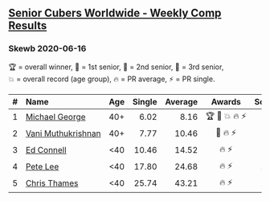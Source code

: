 <style>table {white-space: nowrap;}</style>

## [Senior Cubers Worldwide - Weekly Comp Results](/scw-comp/results/)
### Skewb 2020-06-16

<span style="white-space: nowrap;">🏆 = overall winner</span>, <span style="white-space: nowrap;">🥇 = 1st senior</span>, <span style="white-space: nowrap;">🥈 = 2nd senior</span>, <span style="white-space: nowrap;">🥉 = 3rd senior</span>, <span style="white-space: nowrap;">💥 = overall record (age group)</span>, <span style="white-space: nowrap;">🔥 = PR average</span>, <span style="white-space: nowrap;">⚡ = PR single</span>.

| # | Name | Age | Single | Average | Awards | Solve 1 | Solve 2 | Solve 3 | Solve 4 | Solve 5 | Video |
| :--: | :-- | :--: | --: | --: | :--: | --: | --: | --: | --: | --: | :-- |
| 1 | [Michael George](../../persons/michael_george/skewb.md) | 40+ | 6.02 | 8.16 | 🏆 🥇 💥 🔥 ⚡ | 7.85 | 8.26 | 9.90 | 6.02 | 8.38 | [Desktop](https://www.facebook.com/events/296087658445428/permalink/296272458426948) / [Mobile](https://m.facebook.com/events/296087658445428?view=permalink&id=296272458426948) |
| 2 | [Vani Muthukrishnan](../../persons/vani_muthukrishnan/skewb.md) | 40+ | 7.77 | 10.46 | 🥈 🔥 ⚡ | 7.77 | 9.77 | 12.68 | 11.92 | 9.69 | [Desktop](https://www.facebook.com/events/296087658445428/permalink/297667538287440) / [Mobile](https://m.facebook.com/events/296087658445428?view=permalink&id=297667538287440) |
| 3 | [Ed Connell](../../persons/ed_connell/skewb.md) | <40 | 10.46 | 14.52 | 🔥 ⚡ | 16.58 | 18.49 | 12.33 | 14.65 | 10.46 | [Desktop](https://www.facebook.com/events/296087658445428/permalink/299496601437867) / [Mobile](https://m.facebook.com/events/296087658445428?view=permalink&id=299496601437867) |
| 4 | [Pete Lee](../../persons/pete_lee/skewb.md) | <40 | 17.80 | 24.68 | 🔥 ⚡ | 25.68 | 18.65 | 29.70 | 40.16 | 17.80 | [Desktop](https://www.facebook.com/events/296087658445428/permalink/299518714768989) / [Mobile](https://m.facebook.com/events/296087658445428?view=permalink&id=299518714768989) |
| 5 | [Chris Thames](../../persons/chris_thames/skewb.md) | <40 | 25.74 | 43.21 | 🔥 ⚡ | 25.74 | 40.50 | 53.56 | 36.66 | 52.47 | [Desktop](https://www.facebook.com/events/296087658445428/permalink/299433188110875) / [Mobile](https://m.facebook.com/events/296087658445428?view=permalink&id=299433188110875) |

<!-- Global site tag (gtag.js) - Google Analytics -->
<script async src="https://www.googletagmanager.com/gtag/js?id=UA-86348435-3"></script>
<script>window.dataLayer = window.dataLayer || []; function gtag() {dataLayer.push(arguments);} gtag('js', new Date()); gtag('config', 'UA-86348435-3');</script>
